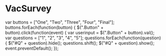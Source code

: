 # VacSurvey


var buttons = ["One", "Two", "Three", "Four", "Final"];
  buttons.forEach(function(button) {
    $(".Button" + button).click(function(event) {
    var userinput = $(".Button" + button).val();
    var questions = ["1", "2", "3", "4", "5"];
    questions.forEach(function(question) {
      $("#Q" + question).hide();
      questions.shift();
      $("#Q" + question).show();
        event.preventDefault();
    });
